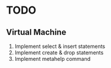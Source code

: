 # TODO

## Virtual Machine

1. Implement select & insert statements
2. Implement create & drop statements
3. Implement metahelp command
